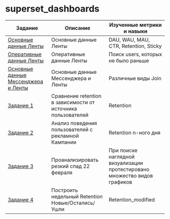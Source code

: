 # superset_dashboards

| Задание | Описание | Изученные метрики и навыки |	
| --- | --- | --- |
| <a href="https://github.com/mynameis-nikita/superset_dashboards/tree/main/feed_main">Основные данные Ленты</a></br>	| Основные данные Ленты	| DAU, WAU, MAU, CTR, Retention, Sticky |
| <a href="https://github.com/mynameis-nikita/superset_dashboards/tree/main/feed_operative">Оперативные данные Ленты</a></br>	| Оперативные данные Ленты | Поиск users, которых не было раньше |
| <a href="https://github.com/mynameis-nikita/superset_dashboards/tree/main/message_feed_main">Основные данные Мессенджера и Ленты</a></br>	| Основные данные Мессенджера и Ленты | Различные виды Join |
| <a href="https://github.com/mynameis-nikita/superset_dashboards/tree/main/task_1">Задание 1</a></br>	| Сравнение retention в зависимости от источника  пользователей	| Retention |
| <a href="https://github.com/mynameis-nikita/superset_dashboards/tree/main/task_2">Задание 2</a></br>	| Анализ поведения пользователей с рекламной Кампании	| Retention n-ного дня |
| <a href="https://github.com/mynameis-nikita/superset_dashboards/tree/main/task_3">Задание 3</a></br>	| Проанализировать резкий спад 22 февраля	| При поиске наглядной визуализации протестировано множество видов графиков |
| <a href="https://github.com/mynameis-nikita/superset_dashboards/tree/main/task_4">Задание 4</a></br>	| Построить недельный Retention Новые/Остались/Ушли	| Retention_modified |

